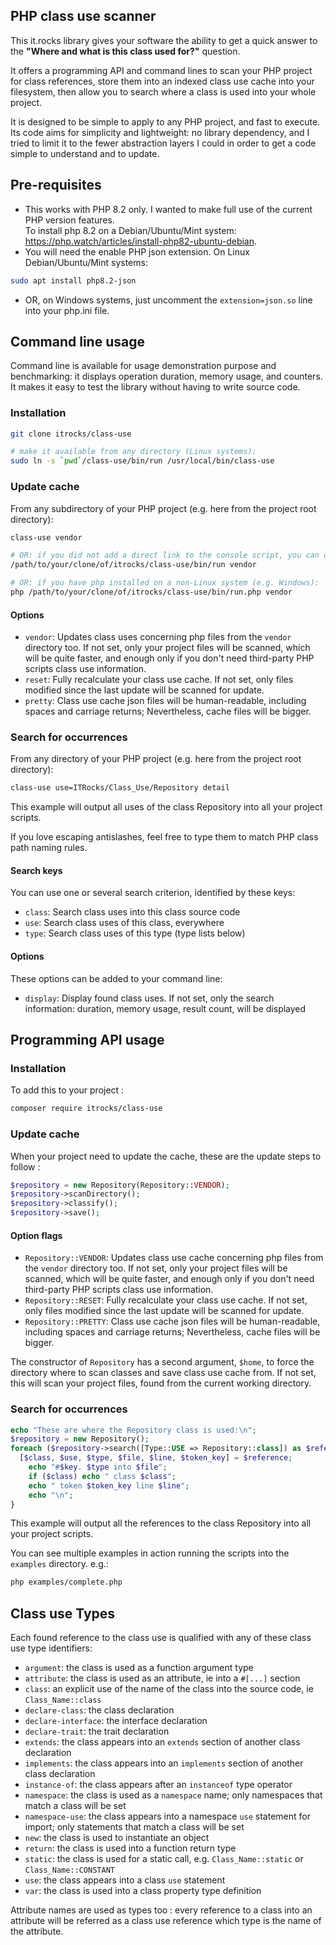 PHP class use scanner 
---------------------

This it.rocks library gives your software the ability to get a quick answer to the
**"Where and what is this class used for?"** question.

It offers a programming API and command lines to scan your PHP project for class
references, store them into an indexed class use cache into your filesystem,
then allow you to search where a class is used into your whole project.

It is designed to be simple to apply to any PHP project, and fast to execute.
Its code aims for simplicity and lightweight: no library dependency,
and I tried to limit it to the fewer abstraction layers I could
in order to get a code simple to understand and to update.

Pre-requisites
--------------

- This works with PHP 8.2 only. I wanted to make full use of the current PHP version features. \
  To install php 8.2 on a Debian/Ubuntu/Mint system:
  https://php.watch/articles/install-php82-ubuntu-debian.
- You will need the enable PHP json extension.
  On Linux Debian/Ubuntu/Mint systems:
```bash
sudo apt install php8.2-json
```
- OR, on Windows systems, just uncomment the `extension=json.so` line into your php.ini file.

Command line usage
------------------

Command line is available for usage demonstration purpose and benchmarking:
it displays operation duration, memory usage, and counters.
It makes it easy to test the library without having to write source code.

### Installation

```bash
git clone itrocks/class-use

# make it available from any directory (Linux systems):
sudo ln -s `pwd`/class-use/bin/run /usr/local/bin/class-use
```

### Update cache

From any subdirectory of your PHP project (e.g. here from the project root directory):

```bash
class-use vendor

# OR: if you did not add a direct link to the console script, you can do the same with (Linux systems):
/path/to/your/clone/of/itrocks/class-use/bin/run vendor

# OR: if you have php installed on a non-Linux system (e.g. Windows):
php /path/to/your/clone/of/itrocks/class-use/bin/run.php vendor
```

#### Options

- `vendor`:
  Updates class uses concerning php files from the `vendor` directory too. If not set,
  only your project files will be scanned, which will be quite faster, and enough only if you don't
  need third-party PHP scripts class use information.
- `reset`:
  Fully recalculate your class use cache. If not set, only files modified since the last update
  will be scanned for update.
- `pretty`:
  Class use cache json files will be human-readable, including spaces and carriage returns;
  Nevertheless, cache files will be bigger.

### Search for occurrences

From any directory of your PHP project (e.g. here from the project root directory):

```bash
class-use use=ITRocks/Class_Use/Repository detail
```

This example will output all uses of the class Repository into all your project scripts.

If you love escaping antislashes, feel free to type them to match PHP class path naming rules.

#### Search keys

You can use one or several search criterion, identified by these keys:

- `class`: Search class uses into this class source code
- `use`: Search class uses of this class, everywhere 
- `type`: Search class uses of this type (type lists below)

#### Options

These options can be added to your command line:

- `display`: Display found class uses. If not set, only the search information:
  duration, memory usage, result count, will be displayed

Programming API usage
---------------------

### Installation

To add this to your project :

```bash
composer require itrocks/class-use
```

### Update cache

When your project need to update the cache, these are the update steps to follow :

```php
$repository = new Repository(Repository::VENDOR);
$repository->scanDirectory();
$repository->classify();
$repository->save();
```

#### Option flags

- `Repository::VENDOR`:
  Updates class use cache concerning php files from the `vendor` directory too. If not set,
  only your project files will be scanned, which will be quite faster, and enough only if you don't
  need third-party PHP scripts class use information.
- `Repository::RESET`:
  Fully recalculate your class use cache. If not set, only files modified since the last update
  will be scanned for update.
- `Repository::PRETTY`:
  Class use cache json files will be human-readable, including spaces and carriage returns;
  Nevertheless, cache files will be bigger.

The constructor of `Repository` has a second argument, `$home`, to force the directory where to
scan classes and save class use cache from. If not set, this will scan your project files, found
from the current working directory.

### Search for occurrences

```php
echo "These are where the Repository class is used:\n";
$repository = new Repository();
foreach ($repository->search([Type::USE => Repository::class]) as $reference) {
  [$class, $use, $type, $file, $line, $token_key] = $reference;
	echo "#$key. $type into $file";
	if ($class) echo " class $class";
	echo " token $token_key line $line";
	echo "\n";
}
```

This example will output all the references to the class Repository into all your project scripts.

You can see multiple examples in action running the scripts into the `examples` directory. e.g.:

```bash
php examples/complete.php
```

Class use Types
---------------

Each found reference to the class use is qualified with any of these class use type identifiers:

- `argument`: the class is used as a function argument type
- `attribute`: the class is used as an attribute, ie into a `#[...]` section
- `class`: an explicit use of the name of the class into the source code, ie `Class_Name::class`
- `declare-class`: the class declaration
- `declare-interface`: the interface declaration
- `declare-trait`: the trait declaration
- `extends`: the class appears into an `extends` section of another class declaration
- `implements`: the class appears into an `implements` section of another class declaration
- `instance-of`: the class appears after an `instanceof` type operator
- `namespace`: the class is used as a `namespace` name;
  only namespaces that match a class will be set
- `namespace-use`: the class appears into a namespace `use` statement for import;
  only statements that match a class will be set
- `new`: the class is used to instantiate an object
- `return`: the class is used into a function return type
- `static`: the class is used for a static call,
  e.g. `Class_Name::static` or `Class_Name::CONSTANT`
- `use`: the class appears into a class `use` statement
- `var`: the class is used into a class property type definition

Attribute names are used as types too : every reference to a class into an attribute will be
referred as a class use reference which type is the name of the attribute.

